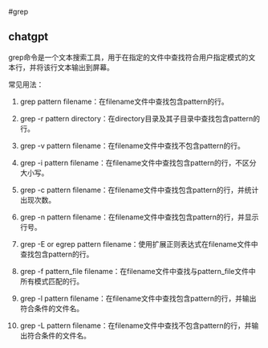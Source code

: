 #grep 
## chatgpt 
grep命令是一个文本搜索工具，用于在指定的文件中查找符合用户指定模式的文本行，并将该行文本输出到屏幕。

常见用法：

1. grep pattern filename：在filename文件中查找包含pattern的行。

2. grep -r pattern directory：在directory目录及其子目录中查找包含pattern的行。

3. grep -v pattern filename：在filename文件中查找不包含pattern的行。

4. grep -i pattern filename：在filename文件中查找包含pattern的行，不区分大小写。

5. grep -c pattern filename：在filename文件中查找包含pattern的行，并统计出现次数。

6. grep -n pattern filename：在filename文件中查找包含pattern的行，并显示行号。

7. grep -E or egrep pattern filename：使用扩展正则表达式在filename文件中查找包含pattern的行。

8. grep -f pattern_file filename：在filename文件中查找与pattern_file文件中所有模式匹配的行。

9. grep -l pattern filename：在filename文件中查找包含pattern的行，并输出符合条件的文件名。

10. grep -L pattern filename：在filename文件中查找不包含pattern的行，并输出符合条件的文件名。